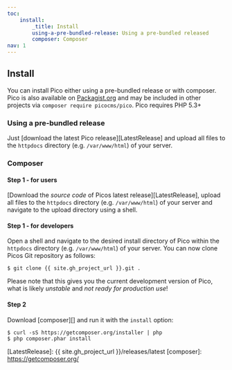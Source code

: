 ```yaml
---
toc:
    install:
        _title: Install
        using-a-pre-bundled-release: Using a pre-bundled released
        composer: Composer
nav: 1
---
```


## Install

You can install Pico either using a pre-bundled release or with composer. Pico is also available on [Packagist.org][] and may be included in other projects via `composer require picocms/pico`. Pico requires PHP 5.3+

### Using a pre-bundled release

Just [download the latest Pico release][LatestRelease] and upload all files to the `httpdocs` directory (e.g. `/var/www/html`) of your server.

### Composer

#### Step 1 - for users
[Download the *source code* of Picos latest release][LatestRelease], upload all files to the `httpdocs` directory (e.g. `/var/www/html`) of your server and navigate to the upload directory using a shell.

#### Step 1 - for developers
Open a shell and navigate to the desired install directory of Pico within the `httpdocs` directory (e.g. `/var/www/html`) of your server. You can now clone Picos Git repository as follows:
<pre><code>$ git clone {{ site.gh_project_url }}.git .</code></pre>
Please note that this gives you the current development version of Pico, what is likely *unstable* and *not ready for production use*!

#### Step 2
Download [composer][] and run it with the `install` option:
<pre><code>$ curl -sS https://getcomposer.org/installer | php
$ php composer.phar install</code></pre>

[Packagist.org]: http://packagist.org/packages/picocms/pico
[LatestRelease]: {{ site.gh_project_url }}/releases/latest
[composer]: https://getcomposer.org/
